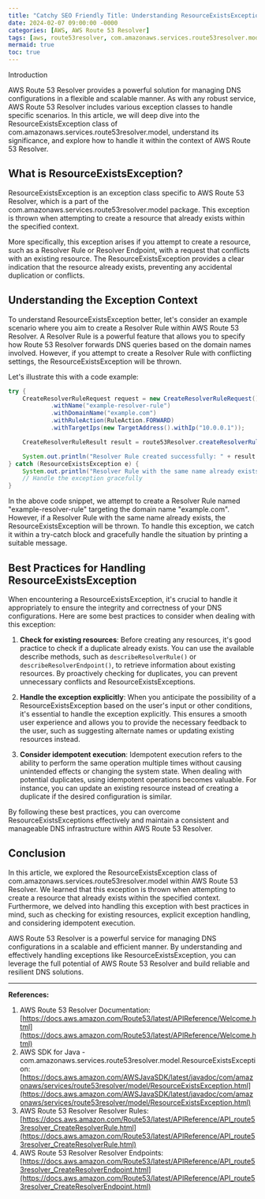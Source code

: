 ```yaml
---
title: "Catchy SEO Friendly Title: Understanding ResourceExistsException in AWS Route 53 Resolver"
date: 2024-02-07 09:00:00 -0000
categories: [AWS, AWS Route 53 Resolver]
tags: [aws, route53resolver, com.amazonaws.services.route53resolver.model]
mermaid: true
toc: true
---
```



Introduction

AWS Route 53 Resolver provides a powerful solution for managing DNS configurations in a flexible and scalable manner. As with any robust service, AWS Route 53 Resolver includes various exception classes to handle specific scenarios. In this article, we will deep dive into the ResourceExistsException class of com.amazonaws.services.route53resolver.model, understand its significance, and explore how to handle it within the context of AWS Route 53 Resolver.

## What is ResourceExistsException?

ResourceExistsException is an exception class specific to AWS Route 53 Resolver, which is a part of the com.amazonaws.services.route53resolver.model package. This exception is thrown when attempting to create a resource that already exists within the specified context.

More specifically, this exception arises if you attempt to create a resource, such as a Resolver Rule or Resolver Endpoint, with a request that conflicts with an existing resource. The ResourceExistsException provides a clear indication that the resource already exists, preventing any accidental duplication or conflicts.

## Understanding the Exception Context

To understand ResourceExistsException better, let's consider an example scenario where you aim to create a Resolver Rule within AWS Route 53 Resolver. A Resolver Rule is a powerful feature that allows you to specify how Route 53 Resolver forwards DNS queries based on the domain names involved. However, if you attempt to create a Resolver Rule with conflicting settings, the ResourceExistsException will be thrown.

Let's illustrate this with a code example:

```java
try {
    CreateResolverRuleRequest request = new CreateResolverRuleRequest()
            .withName("example-resolver-rule")
            .withDomainName("example.com")
            .withRuleAction(RuleAction.FORWARD)
            .withTargetIps(new TargetAddress().withIp("10.0.0.1"));

    CreateResolverRuleResult result = route53Resolver.createResolverRule(request);

    System.out.println("Resolver Rule created successfully: " + result.getResolverRule().getId());
} catch (ResourceExistsException e) {
    System.out.println("Resolver Rule with the same name already exists.");
    // Handle the exception gracefully
}
```

In the above code snippet, we attempt to create a Resolver Rule named "example-resolver-rule" targeting the domain name "example.com". However, if a Resolver Rule with the same name already exists, the ResourceExistsException will be thrown. To handle this exception, we catch it within a try-catch block and gracefully handle the situation by printing a suitable message.

## Best Practices for Handling ResourceExistsException

When encountering a ResourceExistsException, it's crucial to handle it appropriately to ensure the integrity and correctness of your DNS configurations. Here are some best practices to consider when dealing with this exception:

1. **Check for existing resources**: Before creating any resources, it's good practice to check if a duplicate already exists. You can use the available describe methods, such as `describeResolverRule()` or `describeResolverEndpoint()`, to retrieve information about existing resources. By proactively checking for duplicates, you can prevent unnecessary conflicts and ResourceExistsExceptions.

2. **Handle the exception explicitly**: When you anticipate the possibility of a ResourceExistsException based on the user's input or other conditions, it's essential to handle the exception explicitly. This ensures a smooth user experience and allows you to provide the necessary feedback to the user, such as suggesting alternate names or updating existing resources instead.

3. **Consider idempotent execution**: Idempotent execution refers to the ability to perform the same operation multiple times without causing unintended effects or changing the system state. When dealing with potential duplicates, using idempotent operations becomes valuable. For instance, you can update an existing resource instead of creating a duplicate if the desired configuration is similar.

By following these best practices, you can overcome ResourceExistsExceptions effectively and maintain a consistent and manageable DNS infrastructure within AWS Route 53 Resolver.

## Conclusion

In this article, we explored the ResourceExistsException class of com.amazonaws.services.route53resolver.model within AWS Route 53 Resolver. We learned that this exception is thrown when attempting to create a resource that already exists within the specified context. Furthermore, we delved into handling this exception with best practices in mind, such as checking for existing resources, explicit exception handling, and considering idempotent execution.

AWS Route 53 Resolver is a powerful service for managing DNS configurations in a scalable and efficient manner. By understanding and effectively handling exceptions like ResourceExistsException, you can leverage the full potential of AWS Route 53 Resolver and build reliable and resilient DNS solutions.

---

**References:**

1. AWS Route 53 Resolver Documentation: [https://docs.aws.amazon.com/Route53/latest/APIReference/Welcome.html](https://docs.aws.amazon.com/Route53/latest/APIReference/Welcome.html)
2. AWS SDK for Java - com.amazonaws.services.route53resolver.model.ResourceExistsException: [https://docs.aws.amazon.com/AWSJavaSDK/latest/javadoc/com/amazonaws/services/route53resolver/model/ResourceExistsException.html](https://docs.aws.amazon.com/AWSJavaSDK/latest/javadoc/com/amazonaws/services/route53resolver/model/ResourceExistsException.html)
3. AWS Route 53 Resolver Resolver Rules: [https://docs.aws.amazon.com/Route53/latest/APIReference/API_route53resolver_CreateResolverRule.html](https://docs.aws.amazon.com/Route53/latest/APIReference/API_route53resolver_CreateResolverRule.html)
4. AWS Route 53 Resolver Resolver Endpoints: [https://docs.aws.amazon.com/Route53/latest/APIReference/API_route53resolver_CreateResolverEndpoint.html](https://docs.aws.amazon.com/Route53/latest/APIReference/API_route53resolver_CreateResolverEndpoint.html)